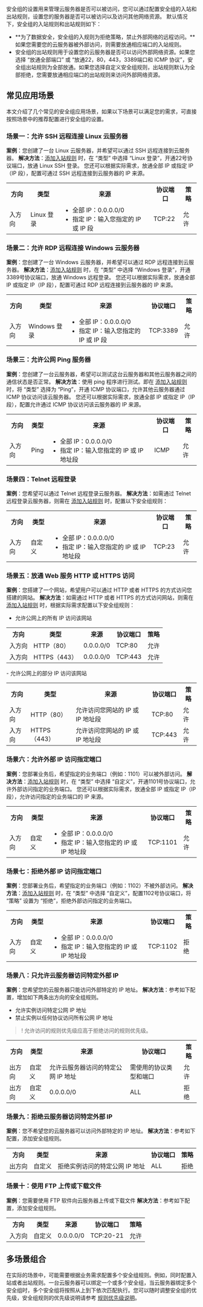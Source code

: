 安全组的设置用来管理云服务器是否可以被访问，您可以通过配置安全组的入站和出站规则，设置您的服务器是否可以被访问以及访问其他网络资源。
默认情况下，安全组的入站规则和出站规则如下：
- **为了数据安全，安全组的入规则为拒绝策略，禁止外部网络的远程访问。**如果您需要您的云服务器被外部访问，则需要放通相应端口的入站规则。
- 安全组的出站规则用于设置您的云服务器是否可以访问外部网络资源。如果您选择 “放通全部端口” 或 “放通22，80，443，3389端口和 ICMP 协议”，安全组出站规则为全部放通。如果您选择自定义安全组规则，出站规则默认为全部拒绝，您需要放通相应端口的出站规则来访问外部网络资源。

## 常见应用场景
本文介绍了几个常见的安全组应用场景，如果以下场景可以满足您的需求，可直接按照场景中的推荐配置进行安全组的设置。

### 场景一：允许 SSH 远程连接 Linux 云服务器
**案例**：您创建了一台 Linux 云服务器，并希望可以通过 SSH 远程连接到云服务器。
**解决方法**：[添加入站规则](https://cloud.tencent.com/document/product/215/39790) 时，在 “类型” 中选择 “Linux 登录”，开通22号协议端口，放通 Linux SSH 登录。
您还可以根据实际需求，放通全部 IP 或指定 IP（IP 段），配置可通过 SSH 远程连接到云服务器的 IP 来源。
<table>
<tr><th>方向</th><th>类型</th><th>来源</th><th>协议端口</th><th>策略</th></tr>
<tr><td>入方向</td><td>Linux 登录</td><td><ul style="margin: 0;"><li>全部 IP：0.0.0.0/0</li><li>指定 IP：输入您指定的 IP 或 IP 段</li></ul></td><td>TCP:22</td><td>允许</td></tr>
</table>

### 场景二：允许 RDP 远程连接 Windows 云服务器
**案例**：您创建了一台 Windows 云服务器，并希望可以通过 RDP 远程连接到云服务器。
**解决方法**：[添加入站规则](https://cloud.tencent.com/document/product/215/39790) 时，在 “类型” 中选择 “Windows 登录”，开通3389号协议端口，放通 Windows 远程登录。
您还可以根据实际需求，放通全部 IP 或指定 IP（IP 段），配置可通过 RDP 远程连接到云服务器的 IP 来源。
<table>
<tr><th>方向</th><th>类型</th><th>来源</th><th>协议端口</th><th>策略</th></tr>
<tr><td>入方向</td><td>Windows 登录</td><td><ul style="margin: 0;"><li>全部 IP：0.0.0.0/0</li><li>指定 IP：输入您指定的 IP 或 IP 段</li></ul></td><td>TCP:3389</td><td>允许</td></tr>
</table>

### 场景三：允许公网 Ping 服务器
**案例**：您创建了一台云服务器，希望可以测试这台云服务器和其他云服务器之间的通信状态是否正常。
**解决方法**：使用 ping 程序进行测试。即在 [添加入站规则](https://cloud.tencent.com/document/product/215/39790) 时，将 “类型” 选择为 “Ping”，开通 ICMP 协议端口，允许其他云服务器通过 ICMP 协议访问该云服务器。
您还可以根据实际需求，放通全部 IP 或指定 IP（IP 段），配置允许通过 ICMP 协议访问该云服务器的 IP 来源。
<table>
<tr><th>方向</th><th>类型</th><th>来源</th><th>协议端口</th><th>策略</th></tr>
<tr><td>入方向</td><td>Ping</td><td><ul style="margin: 0;"><li>全部 IP：0.0.0.0/0</li><li>指定 IP：输入您指定的 IP 或 IP 地址段</li></ul></td><td>ICMP</td><td>允许</td></tr>
</table>

### 场景四：Telnet 远程登录
**案例**：您希望可以通过 Telnet 远程登录云服务器。
**解决方法**：如需通过 Telnet 远程登录云服务器，则需在 [添加入站规则](https://cloud.tencent.com/document/product/215/39790) 时，配置以下安全组规则：
<table>
<tr><th>方向</th><th>类型</th><th>来源</th><th>协议端口</th><th>策略</th></tr>
<tr><td>入方向</td><td>自定义</td><td><ul style="margin: 0;"><li>全部 IP：0.0.0.0/0</li><li>指定 IP：输入您指定的 IP 或 IP 地址段</li></ul></td><td>TCP:23</td><td>允许</td></tr>
</table>

### 场景五：放通 Web 服务 HTTP 或 HTTPS 访问
**案例**：您搭建了一个网站，希望用户可以通过 HTTP 或者 HTTPS 的方式访问您搭建的网站。
**解决方法**：如需通过 HTTP 或者 HTTPS 的方式访问网站，则需在 [添加入站规则](https://cloud.tencent.com/document/product/215/39790) 时，根据实际需求配置以下安全组规则：
- 允许公网上的所有 IP 访问该网站
<table>
<tr><th>方向</th><th>类型</th><th>来源</th><th>协议端口</th><th>策略</th></tr>
<tr><td>入方向</td><td>HTTP（80）</td><td>0.0.0.0/0</td><td>TCP:80</td><td>允许</td></tr>
<tr><td>入方向</td><td>HTTPS（443）</td><td>0.0.0.0/0</td><td>TCP:443</td><td>允许</td></tr>
</table>
- 允许公网上的部分 IP 访问该网站
<table>
<tr><th>方向</th><th>类型</th><th>来源</th><th>协议端口</th><th>策略</th></tr>
<tr><td>入方向</td><td>HTTP（80）</td><td>允许访问您网站的 IP 或 IP 地址段</td><td>TCP:80</td><td>允许</td></tr>
<tr><td>入方向</td><td>HTTPS（443）</td><td>允许访问您网站的 IP 或 IP 地址段</td><td>TCP:443</td><td>允许</td></tr>
</table>

### 场景六：允许外部 IP 访问指定端口
**案例**：您部署业务后，希望指定的业务端口（例如：1101）可以被外部访问。
**解决方法**：[添加入站规则](https://cloud.tencent.com/document/product/215/39790) 时，在 “类型” 中选择 “自定义”，开通1101号协议端口，允许外部访问指定的业务端口。
您还可以根据实际需求，放通全部 IP 或指定 IP（IP 段），允许访问指定的业务端口的 IP 来源。
<table>
<tr><th>方向</th><th>类型</th><th>来源</th><th>协议端口</th><th>策略</th></tr>
<tr><td>入方向</td><td>自定义</td><td><ul style="margin: 0;"><li>全部 IP：0.0.0.0/0</li><li>指定 IP：输入您指定的 IP 或 IP 地址段</li></ul></td><td>TCP:1101</td><td>允许</td></tr>
</table>

### 场景七：拒绝外部 IP 访问指定端口
**案例**：您部署业务后，希望指定的业务端口（例如：1102）不被外部访问。
**解决方法**：[添加入站规则](https://cloud.tencent.com/document/product/215/39790) 时，在 “类型” 中选择 “自定义”，配置1102号协议端口，将 “策略” 设置为 “拒绝”，拒绝外部访问指定的业务端口。
<table>
<tr><th>方向</th><th>类型</th><th>来源</th><th>协议端口</th><th>策略</th></tr>
<tr><td>入方向</td><td>自定义</td><td><ul style="margin: 0;"><li>全部 IP：0.0.0.0/0</li><li>指定 IP：输入您指定的 IP 或 IP 地址段</li></ul></td><td>TCP:1102</td><td>拒绝</td></tr>
</table>

### 场景八：只允许云服务器访问特定外部 IP
**案例**：您希望您的云服务器只能访问外部特定的 IP 地址。
**解决方法**：参考如下配置，增加如下两条出方向的安全组规则。
- 允许实例访问特定公网 IP 地址
- 禁止实例以任何协议访问所有公网 IP 地址

>! 允许访问的规则优先级应高于拒绝访问的规则优先级。
>
<table>
<tr><th>方向</th><th>类型</th><th>来源</th><th>协议端口</th><th>策略</th></tr>
<tr><td>出方向</td><td>自定义</td><td>允许云服务器访问的特定公网 IP 地址</td><td>需使用的协议类型和端口</td><td>允许</td></tr>
<tr><td>出方向</td><td>自定义</td><td>0.0.0.0/0</td><td>ALL</td><td>拒绝</td></tr>
</table>

### 场景九：拒绝云服务器访问特定外部 IP
**案例**：您不希望您的云服务器可以访问外部特定的 IP 地址。
**解决方法**：参考如下配置，添加安全组规则。
<table>
<tr><th>方向</th><th>类型</th><th>来源</th><th>协议端口</th><th>策略</th></tr>
<tr><td>出方向</td><td>自定义</td><td>拒绝实例访问的特定公网 IP 地址</td><td>ALL</td><td>拒绝</td></tr>
</table>

### 场景十：使用 FTP 上传或下载文件
**案例**：您需要使用 FTP 软件向云服务器上传或下载文件
**解决方法**：参考如下配置，添加安全组规则。
<table>
<tr><th>方向</th><th>类型</th><th>来源</th><th>协议端口</th><th>策略</th></tr>
<tr><td>入方向</td><td>自定义</td><td>0.0.0.0/0</td><td>TCP:20-21</td><td>允许</td></tr>
</table>

## 多场景组合
在实际的场景中，可能需要根据业务需求配置多个安全组规则。例如，同时配置入站或者出站规则。一台云服务器可以绑定一个或多个安全组，当云服务器绑定多个安全组时，多个安全组将按照从上到下依次匹配执行。您可以随时调整安全组的优先级，安全组规则的优先级说明请参考 [规则优先级说明](https://cloud.tencent.com/document/product/215/20089#.E8.A7.84.E5.88.99.E4.BC.98.E5.85.88.E7.BA.A7)。

